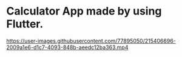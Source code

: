 # Calculator App made by using Flutter.

https://user-images.githubusercontent.com/77895050/215406696-2009a1e6-d1c7-4093-848b-aeedc12ba363.mp4
